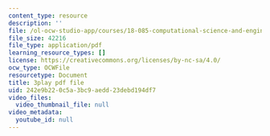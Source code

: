 ```yaml
---
content_type: resource
description: ''
file: /ol-ocw-studio-app/courses/18-085-computational-science-and-engineering-i-fall-2008/242e9b220c5a3bc9aedd23debd194df7_J0pZyXThRmM.pdf
file_size: 42216
file_type: application/pdf
learning_resource_types: []
license: https://creativecommons.org/licenses/by-nc-sa/4.0/
ocw_type: OCWFile
resourcetype: Document
title: 3play pdf file
uid: 242e9b22-0c5a-3bc9-aedd-23debd194df7
video_files:
  video_thumbnail_file: null
video_metadata:
  youtube_id: null
---
```


